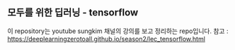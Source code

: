 ## 모두를 위한 딥러닝 - tensorflow

이 repository는 youtube sungkim 채널의 강의를 보고 정리하는 repo입니다.
참고 : https://deeplearningzerotoall.github.io/season2/lec_tensorflow.html
